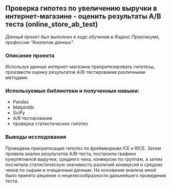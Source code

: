 ## Проверка гипотез по увеличению выручки в интернет-магазине - оценить результаты A/B теста (online_store_ab_test)
*Данный проект был выполнен в ходе обучения в Яндекс.Практикуме, профессии "Аналитик данных".*
### Описание проекта
Используя данные интернет-магазина приоритезировать гипотезы, произвести оценку результатов A/B-тестирования различными методами
### Используемые библиотеки и полученные навыки:
 - Pandas
 - Matplotlib
 - SciPy
 - A/B тестирование
 - проверка статистических гипотез
### Выводы исследования
Проведена приоритизация гипотез по фреймворкам ICE и RICE. Затем провела анализ результатов A/B-теста, построила графики кумулятивной выручки, среднего чека, конверсии по группам, а затем посчитала статистическую значимость различий конверсий и средних чеков по сырым и очищенным данным. На основании анализа мной было принято решение о нецелесообразности дальнейшего проведения теста.

